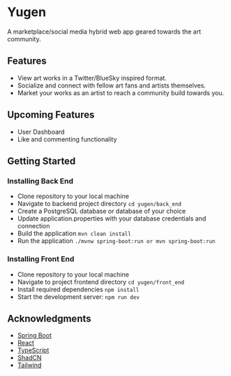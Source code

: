 # Yugen

A marketplace/social media hybrid web app geared towards the art community.

## Features

- View art works in a Twitter/BlueSky inspired format.
- Socialize and connect with fellow art fans and artists themselves.
- Market your works as an artist to reach a community build towards you.

## Upcoming Features

* User Dashboard
* Like and commenting functionality

## Getting Started

### Installing Back End

* Clone repository to your local machine
* Navigate to backend project directory `cd yugen/back_end`
* Create a PostgreSQL database or database of your choice 
* Update application.properties with your database credentials and connection
* Build the application `mvn clean install`
* Run the application `./mvnw spring-boot:run or mvn spring-boot:run`

### Installing Front End


* Clone repository to your local machine
* Navigate to project frontend directory `cd yugen/front_end`
* Install required dependencies `npm install`
* Start the development server: `npm run dev`



## Acknowledgments

* [Spring Boot](https://spring.io/projects/spring-boot)
* [React](https://react.dev/)
* [TypeScript](https://www.typescriptlang.org/)
* [ShadCN](https://ui.shadcn.com/)
* [Tailwind](https://tailwindcss.com/)


